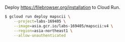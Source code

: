 Deploy https://filebrowser.org/installation to Cloud Run.

``` sh
$ gcloud run deploy mapscii \
    --project=labs-169405 \
    --image=asia.gcr.io/labs-169405/mapscii:v4 \
    --region=asia-northeast1 \
    --allow-unauthenticated
```
